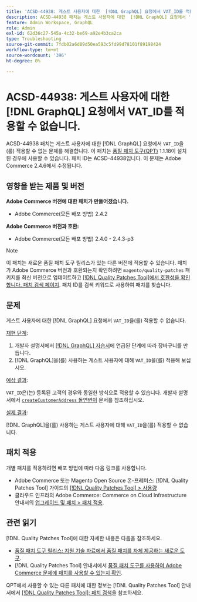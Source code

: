 ```yaml
---
title: 'ACSD-44938: 게스트 사용자에 대한  [!DNL GraphQL] 요청에서 VAT_ID를 적용할 수 없습니다.'
description: ACSD-44938 패치는 게스트 사용자에 대한  [!DNL GraphQL] 요청에서 'VAT_ID'를 적용할 수 없는 문제를 해결합니다. 이 패치는 [Quality Patches Tool (QPT)](https://experienceleague.adobe.com/ko/docs/commerce-operations/tools/quality-patches-tool/quality-patches-tool-to-self-serve-quality-patches) 1.1.18이 설치된 경우 사용할 수 있습니다. 패치 ID는 ACSD-44938입니다. 이 문제는 Adobe Commerce 2.4.6에서 수정됩니다.
feature: Admin Workspace, GraphQL
role: Admin
exl-id: 62d36c27-545a-4c32-be69-a92e4b3ca2ca
type: Troubleshooting
source-git-commit: 7fdb02a6d89d50ea593c5fd99d78101f89198424
workflow-type: tm+mt
source-wordcount: '396'
ht-degree: 0%

---
```


# ACSD-44938: 게스트 사용자에 대한 [!DNL GraphQL] 요청에서 VAT_ID를 적용할 수 없습니다.

ACSD-44938 패치는 게스트 사용자에 대한 [!DNL GraphQL] 요청에서 `VAT_ID`을(를) 적용할 수 없는 문제를 해결합니다. 이 패치는 [품질 패치 도구(QPT)](https://experienceleague.adobe.com/ko/docs/commerce-operations/tools/quality-patches-tool/quality-patches-tool-to-self-serve-quality-patches) 1.1.18이 설치된 경우에 사용할 수 있습니다. 패치 ID는 ACSD-44938입니다. 이 문제는 Adobe Commerce 2.4.6에서 수정됩니다.

## 영향을 받는 제품 및 버전

**Adobe Commerce 버전에 대한 패치가 만들어졌습니다.**

* Adobe Commerce(모든 배포 방법) 2.4.2

**Adobe Commerce 버전과 호환:**

* Adobe Commerce(모든 배포 방법) 2.4.0 - 2.4.3-p3

>[!NOTE]
>
>이 패치는 새로운 품질 패치 도구 릴리스가 있는 다른 버전에 적용할 수 있습니다. 패치가 Adobe Commerce 버전과 호환되는지 확인하려면 `magento/quality-patches` 패키지를 최신 버전으로 업데이트하고 [[!DNL Quality Patches Tool]에서 호환성을 확인합니다. 패치 검색 페이지](https://experienceleague.adobe.com/ko/docs/commerce-operations/tools/quality-patches-tool/quality-patches-tool-to-self-serve-quality-patches). 패치 ID를 검색 키워드로 사용하여 패치를 찾습니다.

## 문제

게스트 사용자에 대한 [!DNL GraphQL] 요청에서 `VAT_ID`을(를) 적용할 수 없습니다.

<u>재현 단계</u>:

1. 개발자 설명서에서 [[!DNL GraphQL] 자습서](https://developer.adobe.com/commerce/webapi/graphql/tutorials/checkout/)에 언급된 단계에 따라 장바구니를 만듭니다.
1. [!DNL GraphQL]을(를) 사용하는 게스트 사용자에 대해 `VAT_ID`을(를) 적용해 보십시오.

<u>예상 결과</u>:

`VAT_ID`은(는) 등록된 고객의 경우와 동일한 방식으로 적용할 수 있습니다. 개발자 설명서에서 [`createCustomerAddress` 돌연변이](https://developer.adobe.com/commerce/webapi/graphql/schema/customer/mutations/create-address/) 문서를 참조하십시오.

<u>실제 결과</u>:

[!DNL GraphQL]을(를) 사용하는 게스트 사용자에 대해 `VAT_ID`을(를) 적용할 수 없습니다.

## 패치 적용

개별 패치를 적용하려면 배포 방법에 따라 다음 링크를 사용합니다.

* Adobe Commerce 또는 Magento Open Source 온-프레미스: [!DNL Quality Patches Tool] 가이드의 [[!DNL Quality Patches Tool] > 사용량](/help/tools/quality-patches-tool/usage.md)
* 클라우드 인프라의 Adobe Commerce: Commerce on Cloud Infrastructure 안내서의 [업그레이드 및 패치 > 패치 적용](https://experienceleague.adobe.com/docs/commerce-cloud-service/user-guide/develop/upgrade/apply-patches.html?lang=ko).

## 관련 읽기

[!DNL Quality Patches Tool]에 대한 자세한 내용은 다음을 참조하세요.

* [품질 패치 도구 릴리스: 지원 기술 자료에서 품질 패치를 자체 제공하는 새로운 도구](https://experienceleague.adobe.com/ko/docs/commerce-operations/tools/quality-patches-tool/quality-patches-tool-to-self-serve-quality-patches).
* [!DNL Quality Patches Tool] 안내서에서 [품질 패치 도구를 사용하여 Adobe Commerce 문제에 패치를 사용할 수 있는지 확인](/help/tools/quality-patches-tool/patches-available-in-qpt/check-patch-for-magento-issue-with-magento-quality-patches.md).

QPT에서 사용할 수 있는 다른 패치에 대한 정보는 [!DNL Quality Patches Tool] 안내서에서 [[!DNL Quality Patches Tool]: 패치 검색](https://experienceleague.adobe.com/tools/commerce-quality-patches/index.html?lang=ko)을 참조하세요.
